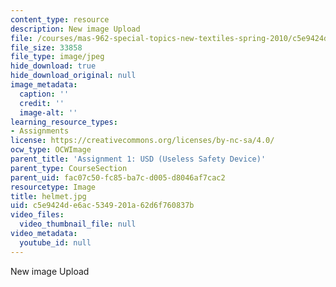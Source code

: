 ```yaml
---
content_type: resource
description: New image Upload
file: /courses/mas-962-special-topics-new-textiles-spring-2010/c5e9424de6ac5349201a62d6f760837b_helmet.jpg
file_size: 33858
file_type: image/jpeg
hide_download: true
hide_download_original: null
image_metadata:
  caption: ''
  credit: ''
  image-alt: ''
learning_resource_types:
- Assignments
license: https://creativecommons.org/licenses/by-nc-sa/4.0/
ocw_type: OCWImage
parent_title: 'Assignment 1: USD (Useless Safety Device)'
parent_type: CourseSection
parent_uid: fac07c50-fc85-ba7c-d005-d8046af7cac2
resourcetype: Image
title: helmet.jpg
uid: c5e9424d-e6ac-5349-201a-62d6f760837b
video_files:
  video_thumbnail_file: null
video_metadata:
  youtube_id: null
---
```

New image Upload